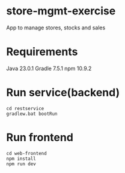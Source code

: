 # store-mgmt-exercise
App to manage stores, stocks and sales

# Requirements
Java 23.0.1
Gradle 7.5.1
npm 10.9.2

# Run service(backend)
```
cd restservice
gradlew.bat bootRun
```

# Run frontend
```
cd web-frontend
npm install
npm run dev
```
